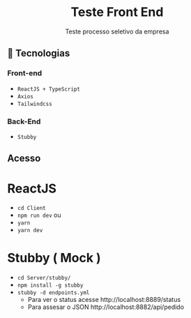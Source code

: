 <h1 align="center"> Teste Front End </h1>

<p align="center">
Teste processo seletivo da empresa<br/>
</p>

## 🧭 Tecnologias

### Front-end
+ `ReactJS + TypeScript`
+ `Axios`
+ `Tailwindcss`

### Back-End
+ `Stubby`

## Acesso


# ReactJS
+ ```cd Client```
+ ```npm run dev``` 
ou 
+ ```yarn```
+ ```yarn dev```


# Stubby ( Mock )
 
+ ```cd Server/stubby/```
+ ```npm install -g stubby```
+ ```stubby -d endpoints.yml```
    + Para ver o status acesse  http://localhost:8889/status
    + Para assesar o JSON  http://localhost:8882/api/pedido